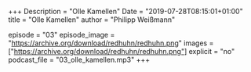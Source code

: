 +++
Description = "Olle Kamellen"
Date = "2019-07-28T08:15:01+01:00"
title = "Olle Kamellen"
author = "Philipp Weißmann"

episode = "03"
episode_image = "https://archive.org/download/redhuhn/redhuhn.png"
images = ["https://archive.org/download/redhuhn/redhuhn.png"]
explicit = "no"
podcast_file = "03_olle_kamellen.mp3"
+++